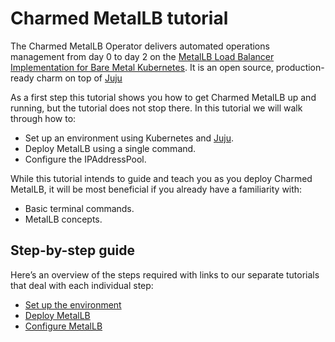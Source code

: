 # Charmed MetalLB tutorial
The Charmed MetalLB Operator delivers automated operations management from day 0 to day 2
on the [MetalLB Load Balancer Implementation for Bare Metal Kubernetes](https://metallb.universe.tf/). It is an open source, production-ready charm on top of [Juju](https://juju.is/)

As a first step this tutorial shows you how to get Charmed MetalLB up and running, but the tutorial does not stop there. In this tutorial we will walk through how to:
- Set up an environment using Kubernetes and [Juju](https://juju.is/).
- Deploy MetalLB using a single command.
- Configure the IPAddressPool.

While this tutorial intends to guide and teach you as you deploy Charmed MetalLB, it will be most beneficial if you already have a familiarity with:
- Basic terminal commands.
- MetalLB concepts.

## Step-by-step guide

Here’s an overview of the steps required with links to our separate tutorials that deal with each individual step:
* [Set up the environment](/t/charmed-metallb-tutorial-setup-environment/11360?channel=1.28/stable)
* [Deploy MetalLB](/t/charmed-metallb-tutorial-deploy-metallb/11361?channel=1.28/stable)
* [Configure MetalLB](/t/charmed-metallb-tutorial-configure/11362?channel=1.28/stable)
